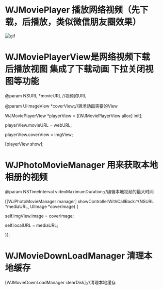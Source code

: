 # WJMoviePlayer 播放网络视频（先下载，后播放，类似微信朋友圈效果）

![gif](https://github.com/wangjiegit/WJMoviePlayer/blob/master/WJMoviePlayer/WJMoviePlayer.gif)

# WJMoviePlayerView是网络视频下载后播放视图 集成了下载动画 下拉关闭视图等功能

@param NSURL *movieURL  //视频的URL

@param UIImageView *coverView;//转场动画需要的View

WJMoviePlayerView *playerView = [[WJMoviePlayerView alloc] init];

playerView.movieURL = webURL;

playerView.coverView = imgView;

[playerView show];




# WJPhotoMovieManager 用来获取本地相册的视频

@param NSTimeInterval videoMaximumDuration;//编辑本地视频的最大时间

[[WJPhotoMovieManager manager] showControllerWithCallBack:^(NSURL *mediaURL, UIImage *coverImage) {

self.imgView.image = coverImage;

self.localURL = mediaURL;

}];


# WJMovieDownLoadManager 清理本地缓存

[WJMovieDownLoadManager clearDisk];//清理本地缓存
